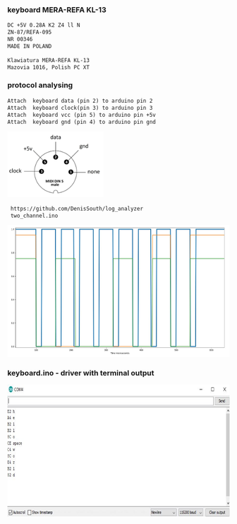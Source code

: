 ### keyboard MERA-REFA KL-13

    DC +5V 0.28A K2 Z4 ll N
    ZN-87/REFA-095
    NR 00346
    MADE IN POLAND

    Klawiatura MERA-REFA KL-13
    Mazovia 1016, Polish PC XT

### protocol analysing
    Attach  keyboard data (pin 2) to arduino pin 2
    Attach  keyboard clock(pin 3) to arduino pin 3
    Attach  keyboard vcc (pin 5) to arduino pin +5v
    Attach  keyboard gnd (pin 4) to arduino pin gnd
<img src = "mazolvia_pinout.jpg" alt = "mazolvia_pinout.jpg" height = "150">

     https://github.com/DenisSouth/log_analyzer
     two_channel.ino
<img src = "first_byte.jpg" alt = "first_byte.jpg" height = "300">

### keyboard.ino - driver with terminal output
<img src = "keyboard_test.jpg" alt = "keyboard_test.jpg" height = "300">

